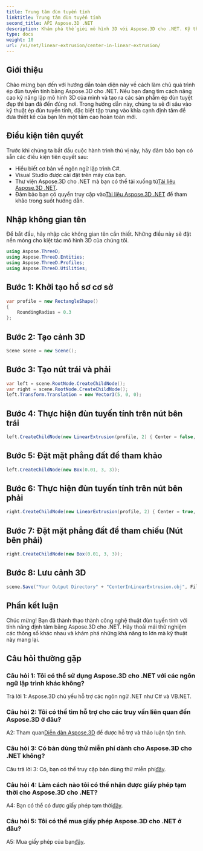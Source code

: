```yaml
---
title: Trung tâm đùn tuyến tính
linktitle: Trung tâm đùn tuyến tính
second_title: API Aspose.3D .NET
description: Khám phá thế giới mô hình 3D với Aspose.3D cho .NET. Kỹ thuật ép đùn tuyến tính tập trung, tạo ra các thiết kế tuyệt đẹp và thỏa sức sáng tạo của bạn.
type: docs
weight: 10
url: /vi/net/linear-extrusion/center-in-linear-extrusion/
---
```

## Giới thiệu

Chào mừng bạn đến với hướng dẫn toàn diện này về cách làm chủ quá trình ép đùn tuyến tính bằng Aspose.3D cho .NET. Nếu bạn đang tìm cách nâng cao kỹ năng lập mô hình 3D của mình và tạo ra các sản phẩm ép đùn tuyệt đẹp thì bạn đã đến đúng nơi. Trong hướng dẫn này, chúng ta sẽ đi sâu vào kỹ thuật ép đùn tuyến tính, đặc biệt tập trung vào khía cạnh định tâm để đưa thiết kế của bạn lên một tầm cao hoàn toàn mới.

## Điều kiện tiên quyết

Trước khi chúng ta bắt đầu cuộc hành trình thú vị này, hãy đảm bảo bạn có sẵn các điều kiện tiên quyết sau:

- Hiểu biết cơ bản về ngôn ngữ lập trình C#.
- Visual Studio được cài đặt trên máy của bạn.
-  Thư viện Aspose.3D cho .NET mà bạn có thể tải xuống từ[Tài liệu Aspose.3D .NET](https://reference.aspose.com/3d/net/).
-  Đảm bảo bạn có quyền truy cập vào[Tài liệu Aspose.3D .NET](https://reference.aspose.com/3d/net/) để tham khảo trong suốt hướng dẫn.

## Nhập không gian tên

Để bắt đầu, hãy nhập các không gian tên cần thiết. Những điều này sẽ đặt nền móng cho kiệt tác mô hình 3D của chúng tôi.

```csharp
using Aspose.ThreeD;
using Aspose.ThreeD.Entities;
using Aspose.ThreeD.Profiles;
using Aspose.ThreeD.Utilities;
```

## Bước 1: Khởi tạo hồ sơ cơ sở

```csharp
var profile = new RectangleShape()
{
    RoundingRadius = 0.3
};
```

## Bước 2: Tạo cảnh 3D

```csharp
Scene scene = new Scene();
```

## Bước 3: Tạo nút trái và phải

```csharp
var left = scene.RootNode.CreateChildNode();
var right = scene.RootNode.CreateChildNode();
left.Transform.Translation = new Vector3(5, 0, 0);
```

## Bước 4: Thực hiện đùn tuyến tính trên nút bên trái

```csharp
left.CreateChildNode(new LinearExtrusion(profile, 2) { Center = false, Slices = 3 });
```

## Bước 5: Đặt mặt phẳng đất để tham khảo

```csharp
left.CreateChildNode(new Box(0.01, 3, 3));
```

## Bước 6: Thực hiện đùn tuyến tính trên nút bên phải

```csharp
right.CreateChildNode(new LinearExtrusion(profile, 2) { Center = true, Slices = 3 });
```

## Bước 7: Đặt mặt phẳng đất để tham chiếu (Nút bên phải)

```csharp
right.CreateChildNode(new Box(0.01, 3, 3));
```

## Bước 8: Lưu cảnh 3D

```csharp
scene.Save("Your Output Directory" + "CenterInLinearExtrusion.obj", FileFormat.WavefrontOBJ);
```

## Phần kết luận

Chúc mừng! Bạn đã thành thạo thành công nghệ thuật đùn tuyến tính với tính năng định tâm bằng Aspose.3D cho .NET. Hãy thoải mái thử nghiệm các thông số khác nhau và khám phá những khả năng to lớn mà kỹ thuật này mang lại.

## Câu hỏi thường gặp

### Câu hỏi 1: Tôi có thể sử dụng Aspose.3D cho .NET với các ngôn ngữ lập trình khác không?

Trả lời 1: Aspose.3D chủ yếu hỗ trợ các ngôn ngữ .NET như C# và VB.NET.

### Câu hỏi 2: Tôi có thể tìm hỗ trợ cho các truy vấn liên quan đến Aspose.3D ở đâu?

 A2: Tham quan[Diễn đàn Aspose.3D](https://forum.aspose.com/c/3d/18) để được hỗ trợ và thảo luận tận tình.

### Câu hỏi 3: Có bản dùng thử miễn phí dành cho Aspose.3D cho .NET không?

 Câu trả lời 3: Có, bạn có thể truy cập bản dùng thử miễn phí[đây](https://releases.aspose.com/).

### Câu hỏi 4: Làm cách nào tôi có thể nhận được giấy phép tạm thời cho Aspose.3D cho .NET?

 A4: Bạn có thể có được giấy phép tạm thời[đây](https://purchase.aspose.com/temporary-license/).

### Câu hỏi 5: Tôi có thể mua giấy phép Aspose.3D cho .NET ở đâu?

 A5: Mua giấy phép của bạn[đây](https://purchase.aspose.com/buy).
